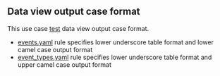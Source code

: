 ## Data view output case format 

This use case [test](test.yaml) data view output case format.

-  [events.yaml](rule/events.yaml) rule specifies lower underscore table format and  lower camel case output format
-  [event_types.yaml](rule/event_types.yaml) rule specifies lower underscore table format and  upper camel case output format

